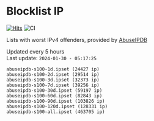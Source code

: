 # Blocklist IP

[![Hits](https://hits.seeyoufarm.com/api/count/incr/badge.svg?url=https%3A%2F%2Fgithub.com%2Fborestad%2Fblocklist-ip%2F&count_bg=%2379C83D&title_bg=%23555555&icon=&icon_color=%23E7E7E7&title=hits&edge_flat=false)](https://hits.seeyoufarm.com)  ![CI](https://img.shields.io/github/workflow/status/borestad/blocklist-ip/CI?style=flat-square)

Lists with worst IPv4 offenders, provided by [AbuseIPDB](https://www.abuseipdb.com/)

<!-- FOOTER-PLACEHOLDER -->
Updated every 5 hours<br>
Last update: `2024-01-30 - 05:17:25`
```
abuseipdb-s100-1d.ipset (24427 ip)
abuseipdb-s100-2d.ipset (29514 ip)
abuseipdb-s100-3d.ipset (32373 ip)
abuseipdb-s100-7d.ipset (39256 ip)
abuseipdb-s100-30d.ipset (59197 ip)
abuseipdb-s100-60d.ipset (82843 ip)
abuseipdb-s100-90d.ipset (103826 ip)
abuseipdb-s100-120d.ipset (128331 ip)
abuseipdb-s100-all.ipset (463705 ip)
```
